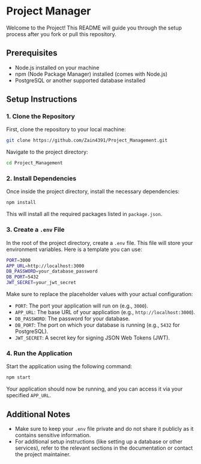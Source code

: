 # Project Manager

Welcome to the Project! This README will guide you through the setup process after you fork or pull this repository.

## Prerequisites

- Node.js installed on your machine
- npm (Node Package Manager) installed (comes with Node.js)
- PostgreSQL or another supported database installed

## Setup Instructions

### 1. Clone the Repository

First, clone the repository to your local machine:

```bash
git clone https://github.com/Zain4391/Project_Management.git
```

Navigate to the project directory:

```bash
cd Project_Management
```

### 2. Install Dependencies

Once inside the project directory, install the necessary dependencies:

```bash
npm install
```

This will install all the required packages listed in `package.json`.

### 3. Create a `.env` File

In the root of the project directory, create a `.env` file. This file will store your environment variables. Here is a template you can use:

```bash
PORT=3000
APP_URL=http://localhost:3000
DB_PASSWORD=your_database_password
DB_PORT=5432
JWT_SECRET=your_jwt_secret
```

Make sure to replace the placeholder values with your actual configuration:

- `PORT`: The port your application will run on (e.g., `3000`).
- `APP_URL`: The base URL of your application (e.g., `http://localhost:3000`).
- `DB_PASSWORD`: The password for your database.
- `DB_PORT`: The port on which your database is running (e.g., `5432` for PostgreSQL).
- `JWT_SECRET`: A secret key for signing JSON Web Tokens (JWT).

### 4. Run the Application

Start the application using the following command:

```bash
npm start
```

Your application should now be running, and you can access it via your specified `APP_URL`.

## Additional Notes

- Make sure to keep your `.env` file private and do not share it publicly as it contains sensitive information.
- For additional setup instructions (like setting up a database or other services), refer to the relevant sections in the documentation or contact the project maintainer.

